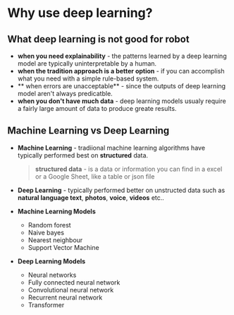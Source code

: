 # Why use deep learning?

## What deep learning is not good for robot

- **when you need explainability** - the patterns learned by a deep learning model are typically uninterpretable by a human.
- **when the tradition approach is a better option** - if you can accomplish what you need with a simple rule-based system.
- ** when errors are unacceptable** - since the outputs of deep learning model aren't always predicatble.
- **when you don't have much data** - deep learning models usualy require a fairly large amount of data to produce greate results.

## Machine Learning vs Deep Learning

- **Machine Learning** - tradiional machine learning algorithms have typically performed best on **structured** data.

  > **structured data** - is a data or information you can find in a excel or a Google Sheet, like a table or json file

- **Deep Learning** - typically performed better on unstructed data such as **natural language text**, **photos**, **voice**, **videos** etc..

- **Machine Learning Models**

  - Random forest
  - Naive bayes
  - Nearest neighbour
  - Support Vector Machine

- **Deep Learning Models**
  - Neural networks
  - Fully connected neural network
  - Convolutional neural network
  - Recurrent neural network
  - Transformer

